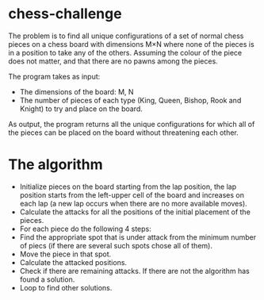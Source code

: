 # chess-challenge

The problem is to find all unique configurations of a set of normal chess pieces on a chess board with dimensions M×N where none of the pieces is in a position to take any of the others. Assuming the colour of the piece does not matter, and that there are no pawns among the pieces.

The program takes as input:
  - The dimensions of the board: M, N
  - The number of pieces of each type (King, Queen, Bishop, Rook and Knight) to try and place on the board.

As output, the program returns all the unique configurations for which all of the pieces can be placed on the board without threatening each other.

# The algorithm

- Initialize pieces on the board starting from the lap position, the lap position starts from the left-upper cell of the board and increases on each lap (a new lap occurs when there are no more available moves).
- Calculate the attacks for all the positions of the initial placement of the pieces.
- For each piece do the following 4 steps:
- Find the appropriate spot that is under attack from the minimum number of piecs (if there are several such spots chose all of them).
- Move the piece in that spot.
- Calculate the attacked positions.
- Check if there are remaining attacks. If there are not the algorithm has found a solution.
- Loop to find other solutions.
